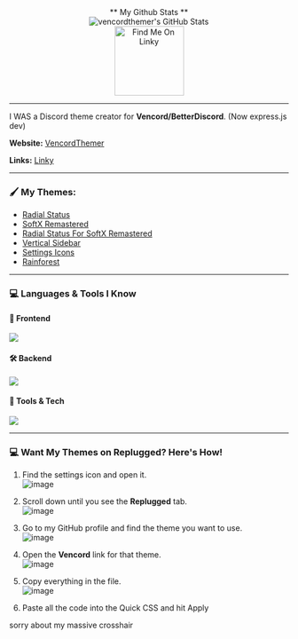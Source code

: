 <div align="center">
** My Github Stats **
  </div>

  
  
<div align="center">
  <img src="https://github-readme-stats.vercel.app/api?username=vencordthemer&theme=tokyonight&show_icons=true&hide_border=true&count_private=true" alt="vencordthemer's GitHub Stats" 
    </div>
</div>

<div align="center">
<a href="https://linky-s.pages.dev/user/vencordthemer">
  <img src="https://linky-s.pages.dev/badge.jpg" alt="Find Me On Linky" width="125"/>
</a>
</div>

***

I WAS a Discord theme creator for **Vencord/BetterDiscord**. (Now express.js dev)

**Website:** [VencordThemer](https://vencordthemer.github.io/)

**Links:** [Linky](https://linky-s.pages.dev/user/vencordthemer)



---



### 🖌️  My Themes:
- [Radial Status](https://vencordthemer.github.io/Radial-Status/)
- [SoftX Remastered](https://vencordthemer.github.io/SoftX-Remastered/)
- [Radial Status For SoftX Remastered](https://vencordthemer.github.io/Radial-Status-For-SoftX-Remastered/)
- [Vertical Sidebar](https://vencordthemer.github.io/Vertical-Sidebar/)
- [Settings Icons](https://vencordthemer.github.io/Settings-Icons/)
- [Rainforest](https://vencordthemer.github.io/Rainforest/)

---

### 💻 Languages & Tools I Know

#### 🎨 Frontend
<p align="left">
  <img src="https://skills-icons.vercel.app/api/icons?i=html,css,js" />
</p>

#### 🛠️ Backend
<p align="left">
  <img src="https://skills-icons.vercel.app/api/icons?i=nodejs,express,python,mongodb" />
</p>

#### 🧰 Tools & Tech
<p align="left">
  <img src="https://skills-icons.vercel.app/api/icons?i=firebase,vite,react,git,github,discordjs,vscode" />
</p>

***

### 💻 Want My Themes on Replugged? Here's How!
1. Find the settings icon and open it.  
   ![image](https://github.com/user-attachments/assets/9689121c-3f70-4e50-b959-643f3b4e25df)
2. Scroll down until you see the **Replugged** tab.  
   ![image](https://github.com/user-attachments/assets/d1732339-4474-4331-813a-ce72b22b7af9)
3. Go to my GitHub profile and find the theme you want to use.  
   ![image](https://github.com/user-attachments/assets/40e3ddad-ec11-43b8-9769-5c5f8e479a74)
4. Open the **Vencord** link for that theme.  
   ![image](https://github.com/user-attachments/assets/3a9cfbf5-0927-4420-b4b7-23e7275b8753)
5. Copy everything in the file.  
   ![image](https://github.com/user-attachments/assets/3a9cfbf5-0927-4420-b4b7-23e7275b8753)

6. Paste all the code into the Quick CSS and hit Apply


sorry about my massive crosshair





